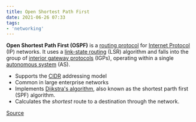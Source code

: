 ```yaml
---
title: Open Shortest Path First
date: 2021-06-26 07:33
tags:
- 'networking'
---
```


**Open Shortest Path First (OSPF)** is a 
[routing protocol](2020-11-06--15-22-31Z--routing_protocols.md) for 
[Internet Protocol](2020-10-10--17-59-03Z--internet_protocol.md) (IP) networks.
It uses a 
[link-state routing](2021-06-26--13-08-50Z--link-state_routing_protocol.md) (LSR)
algorithm and falls into the group of 
[interior gateway protocols](2021-06-26--13-12-23Z--interior_gateway_protocol.md) (IGPs),
operating within a single 
[autonomous system](2021-06-26--13-16-03Z--autonomous_system_internet.md) (AS).

* Supports the [CIDR](2020-10-26--13-43-51Z--cidr.md) addressing model
* Common in large enterprise networks
* Implements [Dijkstra's algorithm](2021-06-26--13-23-37Z--dijkstra's_algorithm.md), 
	also known as the shortest parth first (SPF) algorithm.
* Calculates the _shortest_ route to a destination through the network.

[Source](https://en.wikipedia.org/wiki/Open_Shortest_Path_First)
